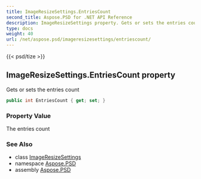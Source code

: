 ```yaml
---
title: ImageResizeSettings.EntriesCount
second_title: Aspose.PSD for .NET API Reference
description: ImageResizeSettings property. Gets or sets the entries count
type: docs
weight: 40
url: /net/aspose.psd/imageresizesettings/entriescount/
---
```

{{< psd/tize >}}
## ImageResizeSettings.EntriesCount property

Gets or sets the entries count

```csharp
public int EntriesCount { get; set; }
```

### Property Value

The entries count

### See Also

* class [ImageResizeSettings](../)
* namespace [Aspose.PSD](../../imageresizesettings/)
* assembly [Aspose.PSD](../../../)


